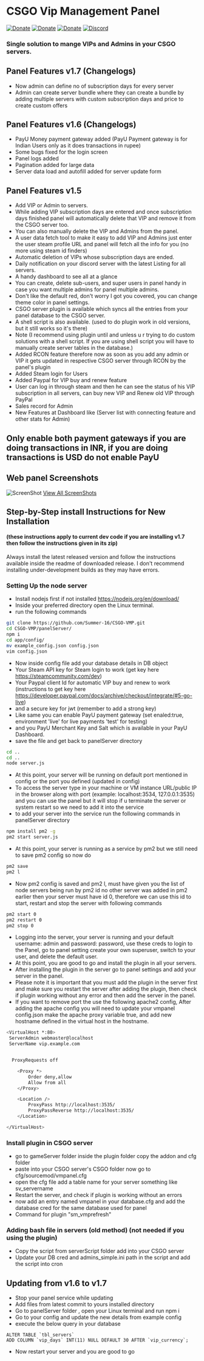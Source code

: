 # CSGO Vip Management Panel
[![Donate](https://cdn2.iconfinder.com/data/icons/social-icons-circular-color/512/paypal-64.png)](https://www.paypal.me/Shivam169)  [![Donate](https://cdn2.iconfinder.com/data/icons/social-icons-circular-color/512/paytm-64.png)](https://drive.google.com/file/d/1ks_B3s9dNk_RPkDVf1DL1ITKe0mnrTRk/view)  [![Donate](https://cdn.iconscout.com/icon/free/png-64/upi-bhim-transfer-1795405-1522773.png)](https://drive.google.com/open?id=1VYYThJS78Pp6yyIU0lCIC4j7ef5a4G0l)  [![Discord](https://cdn3.iconfinder.com/data/icons/logos-and-brands-adobe/512/91_Discord-64.png)](https://discord.gg/HcCFa8q)  
### Single solution to mange VIPs and Admins in your CSGO servers.

## Panel Features v1.7 (Changelogs)
- Now admin can define no of subscription days for every server
- Admin can create server bundle where they can create a bundle by adding multiple servers with custom subscription days and price to create custom offers

## Panel Features v1.6 (Changelogs)
- PayU Money payment gateway added (PayU Payment gateway is for Indian Users only as it does transactions in rupee)
- Some bugs fixed for the login screen
- Panel logs added
- Pagination added for large data
- Server data load and autofill added for server update form

## Panel Features v1.5
- Add VIP or Admin to servers.
- While adding VIP subscription days are entered and once subscription days finished panel will automatically delete that VIP and remove it from the CSGO server too.
- You can also manually delete the VIP and Admins from the panel.
- A user data fetch tool to make it easy to add VIP and Admins just enter the user steam profile URL and panel will fetch all the info for you (no more using steam id finders)
- Automatic deletion of VIPs whose subscription days are ended.
- Daily notification on your discord server with the latest Listing for all servers.
- A handy dashboard to see all at a glance
- You can create, delete sub-users, and super users in panel handy in case you want multiple admins for panel multiple admins.
- Don't like the default red, don't worry I got you covered, you can change theme color in panel settings.
- CSGO server plugin is available which syncs all the entries from your panel database to the CSGO server.
- A shell script is also available. (used to do plugin work in old versions, but it still works so it's there)
- Note (I recommend using plugin until and unless u r trying to do custom solutions with a shell script. If you are using shell script you will have to manually create server tables in the database.)
- Added RCON feature therefore now as soon as you add any admin or VIP it gets updated in respective CSGO server through RCON by the panel's plugin
- Added Steam login for Users
- Added Paypal for VIP buy and renew feature
- User can log in through steam and then he can see the status of his VIP subscription in all servers, can buy new VIP and Renew old VIP through PayPal
- Sales record for Admin
- New Features at Dashboard like (Server list with connecting feature and other stats for Admin)

## Only enable both payment gateways if you are doing transactions in INR, if you are doing transactions is USD do not enable PayU

## Web panel Screenshots
![ScreenShot](https://github.com/Summer-16/CSGO-VMP/blob/master/screenshots/VMP_SS.jpg)
[View All ScreenShots](https://github.com/Summer-16/CSGO-VMPanel/tree/master/screenshots)

## Step-by-Step install Instructions for New Installation 
#### (these instructions apply to current dev code if you are installing v1.7 then follow the instructions given in its zip)
Always install the latest released version and follow the instructions available inside the readme of downloaded release.
I don't recommend installing under-development builds as they may have errors. 

### Setting Up the node server
- Install nodejs first if not installed https://nodejs.org/en/download/
- Inside your preferred directory open the Linux terminal.
- run the following commands
```bash
git clone https://github.com/Summer-16/CSGO-VMP.git
cd CSGO-VMP/panelServer/
npm i
cd app/config/
mv example_config.json config.json
vim config.json
```
- Now inside config file add your database details in DB object
- Your Steam API key for Steam login to work (get key here https://steamcommunity.com/dev)
- Your Paypal client Id for automatic VIP buy and renew to work (instructions to get key here https://developer.paypal.com/docs/archive/checkout/integrate/#5-go-live)
- and a secure key for jwt (remember to add a strong key)
- Like same you can enable PayU payment gateway (set enaled:true, environment 'live' for live payments 'test' for testing)
- and you PayU Merchant Key and Salt which is available in your PayU Dashboard.
- save the file and get back to panelServer directory
```bash
cd ..
cd ..
node server.js
```
- At this point, your server will be running  on default port mentioned in config or the port you defined (updated in config)
- To access the server type in your machine or VM instance URL/public IP in the browser along with port (example: localhost:3534, 127.0.0.1:3535) and you can use the panel but it will stop if u terminate the server or system restart so we need to add it into the service
- to add your server into the service run the following commands in panelServer directory
```bash
npm install pm2 -g
pm2 start server.js
```
- At this point, your server is running as a service by pm2 but we still need to save pm2 config so now do
```bash
pm2 save
pm2 l
```
- Now pm2 config is saved and pm2 l, must have given you the list of node servers being run by pm2 id no other server was added in pm2 earlier then your server must have id 0, therefore we can use this id to start, restart and stop the server with following commands
```bash
pm2 start 0
pm2 restart 0
pm2 stop 0
```
- Logging into the server, your server is running and your default username: admin and password: password, use these creds to login to the Panel, go to panel setting create your own superuser, switch to your user, and delete the default user.
- At this point, you are good to go and install the plugin in all your servers.
- After installing the plugin in the server go to panel settings and add your server in the panel.
- Please note it is important that you must add the plugin in the server first and make sure you restart the server after adding the plugin, then check if plugin working without any error and then add the server in the panel.
- If you want to remove port the use the following apache2 config, After adding the apache config you will need to update your vmpanel config.json make the apache proxy variable true, and add new hostname defined in the virtual host in the hostname.
```bash
<VirtualHost *:80>
 ServerAdmin webmaster@localhost
 ServerName vip.example.com


  ProxyRequests off

    <Proxy *>
        Order deny,allow
        Allow from all
    </Proxy>

    <Location />
        ProxyPass http://localhost:3535/
        ProxyPassReverse http://localhost:3535/
    </Location>

</VirtualHost>
```

### Install plugin in CSGO server
- go to gameServer folder inside the plugin folder copy the addon and cfg folder
- paste into your CSGO server's CSGO folder now go to cfg/sourcemod/vmpanel.cfg
- open the cfg file add a table name for your server something like sv_servername
- Restart the server, and check if plugin is working without an errors
- now add an entry named vmpanel in your database.cfg and add the database cred for the same database used for panel
- Command for plugin "sm_vmprefresh"

### Adding bash file in servers (old method) (not needed if you using the plugin)
- Copy the script from serverScript folder add into your CSGO server 
- Update your DB cred and admins_simple.ini path in the script and add the script into cron

## Updating from v1.6 to v1.7
- Stop your panel service while updating
- Add files from latest commit to yours installed directory
- Go to panelServer folder , open your Linux terminal and run npm i
- Go to your config and update the new  details from example config
- execute the below query in your database
```mysql
ALTER TABLE `tbl_servers` 
ADD COLUMN `vip_days` INT(11) NULL DEFAULT 30 AFTER `vip_currency`;
```
- Now restart your server and you are good to go
